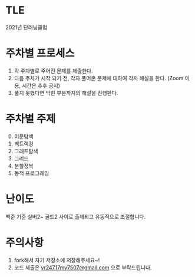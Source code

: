 # TLE
2021년 단러닝클럽
# 주차별 프로세스
1. 각 주차별로 주어진 문제를 제출한다.
2. 다음 주차가 시작 되기 전, 각자 풀어온 문제에 대하여 각자 해설을 한다. (Zoom 이용, 시간은 추후 공지)
3. 풀지 못했다면 막힌 부분까지의 해설을 진행한다. 
# 주차별 주제
0. 이분탐색
1. 백트랙킹
2. 그래프탐색
3. 그리드
4. 분할정복
5. 동적 프로그래밍
# 난이도
백준 기준 실버2~ 골드2 사이로 출제되고 유동적으로 조절합니다. 
# 주의사항
1. fork해서 자기 저장소에 저장해주세요~!
2. 코드 제출은 vr24717my7507@gmail.com 으로 부탁드립니다.
